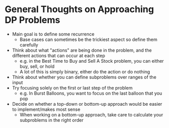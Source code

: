 # General Thoughts on Approaching DP Problems
* Main goal is to define some recurrence
    * Base cases can sometimes be the trickiest aspect so define them carefully
* Think about what "actions" are being done in the problem, and the different actions that can occur at each step
    * e.g. in the Best Time to Buy and Sell A Stock problem, you can either buy, sell, or hold
    * A lot of this is simply binary, either do the action or do nothing
* Think about whether you can define subproblems over ranges of the input
* Try focusing solely on the first or last step of the problem
    * e.g. In Burst Balloons, you want to focus on the last balloon that you pop
* Decide on whether a top-down or bottom-up approach would be easier to implement/makes most sense
    * When working on a bottom-up approach, take care to calculate your subproblems in the right order

